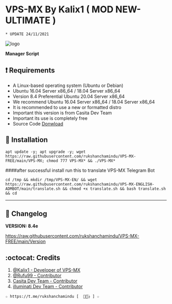 ﻿# VPS-MX By Kalix1 ( MOD NEW-ULTIMATE )
```
* UPDATE 24/11/2021
```
![logo](https://github.com/rukshanchamindu/VPS-MX-FREE/blob/main/Imagenes/VPS-MX-Free.png)

**Manager Script**

## :heavy_exclamation_mark: Requirements

* A Linux-based operating system (Ubuntu or Debian)
* Ubuntu 16.04 Server x86_64 / 18.04 Server x86_64
* Version 8.4 Preferential Ubuntu 20.04 Server x86_64
* We recommend Ubuntu 16.04 Server x86_64 / 18.04 Server x86_64
* It is recommended to use a new or formatted distro
* Important this version is from Casita Dev Team
* Important its use is completely free
* Source Code [Donwload](https://raw.githubusercontent.com/rukshanchamindu/VPS-MX-FREE/main/Install/VPS-MX-FREE_v8.4e.zip)

## :book: Installation

```
apt update -y; apt upgrade -y; wget https://raw.githubusercontent.com/rukshanchamindu/VPS-MX-FREE/main/VPS-MX; chmod 777 VPS-MX* && ./VPS-MX*
```
####after successful install run this to translate VPS-MX Telegram Bot

```
cd /tmp && mkdir /tmp/VPS-MX-EN/ && wget https://raw.githubusercontent.com/rukshanchamindu/VPS-MX-ENGLISH-ADMBOT/main/translate.sh && chmod +x translate.sh && bash translate.sh  && cd

```
---------------------------------------------------------------

## :scroll: Changelog

**VERSION: 8.4e**

https://raw.githubusercontent.com/rukshanchamindu/VPS-MX-FREE/main/Version

## :octocat: Credits

1. [@Kalix1 - Developer of VPS-MX](https://github.com/VPS-MX)
2. [@Rufu99 - Contributor](https://github.com/rudi9999)
3. [Casita Dev Team - Contributor](https://github.com/lacasitamx)
4. [illuminati Dev Team - Contributor](https://github.com/rukshanchamindu) 

```
☆ https://t.me/rukshanchamindu [  ⃘⃤꙰✰ ] ☆
```
